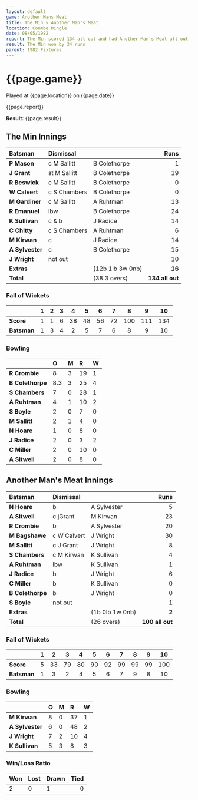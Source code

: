 ```yaml
---
layout: default
game: Another Mans Meat
title: The Min v Another Man's Meat
location: Coombe Dingle
date: 08/05/1982
report: The Min scored 134 all out and had Another Man's Meat all out for 100
result: The Min won by 34 runs
parent: 1982 Fixtures
---
```


# {{page.game}}

Played at {{page.location}} on {{page.date}}

{{page.report}}

**Result:** {{page.result}}

## The Min Innings 

| Batsman | Dismissal |  | Runs |
|:---|:---|---|---:|
| **P Mason** | c M Sallitt | B Colethorpe | 1 |
| **J Grant** | st M Sallitt | B Colethorpe | 19 |
| **R Beswick** | c M Sallitt | B Colethorpe | 0 |
| **W Calvert** | c S Chambers | B Colethorpe | 0 |
| **M Gardiner** | c M Sallitt | A Ruhtman | 13 |
| **R Emanuel** | lbw | B Colethorpe | 24 |
| **K Sullivan** | c & b | J Radice | 14 |
| **C Chitty** | c S Chambers | A Ruhtman | 6 |
| **M Kirwan** | c | J Radice | 14 |
| **A Sylvester** | c | B Colethorpe | 15 |
| **J Wright** | not out | | 10 |
| **Extras** | | (12b 1lb 3w 0nb) | **16** |
| **Total** | | (38.3 overs) | **134 all out** |

### Fall of Wickets

| | 1 | 2 | 3 | 4 | 5 | 6 | 7 | 8 | 9 | 10 |
|---|:---:|:---:|:---:|:---:|:---:|:---:|:---:|:---:|:---:|:---:|
| **Score** | 1 | 1 | 6 | 38 | 48 | 56 | 72 | 100 | 111 | 134 |
| **Batsman** | 1 | 3 | 4 | 2 | 5 | 7 | 6 | 8 | 9 | 10 |

### Bowling

| | O | M | R | W |
|---|:---|:---|:---|:---|
| **R Crombie** | 8 | 3 | 19 | 1 |
| **B Colethorpe** | 8.3 | 3 | 25 | 4 |
| **S Chambers** | 7 | 0 | 28 | 1 |
| **A Ruhtman** | 4 | 1 | 10 | 2 |
| **S Boyle** | 2 | 0 | 7 | 0 |
| **M Sallitt** | 2 | 1 | 4 | 0 |
| **N Hoare** | 1 | 0 | 8 | 0 |
| **J Radice** | 2 | 0 | 3 | 2 |
| **C Miller** | 2 | 0 | 10 | 0 |
| **A Sitwell** | 2 | 0 | 8 | 0 |

## Another Man's Meat Innings 

| Batsman | Dismissal |  | Runs |
|:---|:---|---|---:|
| **N Hoare** | b | A Sylvester | 5 |
| **A Sitwell** | c jGrant | M Kirwan | 23 |
| **R Crombie** | b | A Sylvester | 20 |
| **M Bagshawe** | c W Calvert | J Wright | 30 |
| **M Sallitt** | c J Grant | J Wright | 8 |
| **S Chambers** | c M Kirwan | K Sullivan | 4 |
| **A Ruhtman** | lbw | K Sullivan | 1 |
| **J Radice** | b | J Wright | 6 |
| **C Miller** | b | K Sullivan | 0 |
| **B Colethorpe** | b | J Wright | 0 |
| **S Boyle** | not out | | 1 |
| **Extras** | | (1b 0lb 1w 0nb) | **2** |
| **Total** | | (26 overs) | **100 all out** |

### Fall of Wickets

| | 1 | 2 | 3 | 4 | 5 | 6 | 7 | 8 | 9 | 10 |
|---|:---:|:---:|:---:|:---:|:---:|:---:|:---:|:---:|:---:|:---:|
| **Score** | 5 | 33 | 79 | 80 | 90 | 92 | 99 | 99 | 99 | 100 |
| **Batsman** | 1 | 3 | 2 | 4 | 5 | 6 | 7 | 9 | 8 | 10 |

### Bowling

| | O | M | R | W |
|---|:---|:---|:---|:---|
| **M Kirwan** | 8 | 0 | 37 | 1 |
| **A Sylvester** | 6 | 0 | 48 | 2 |
| **J Wright** | 7 | 2 | 10 | 4 |
| **K Sullivan** | 5 | 3 | 8 | 3 |

### Win/Loss Ratio

| Won | Lost | Drawn | Tied |
|:---|:---|:---|---:|
| 2 | 0 | 1 | 0 |
